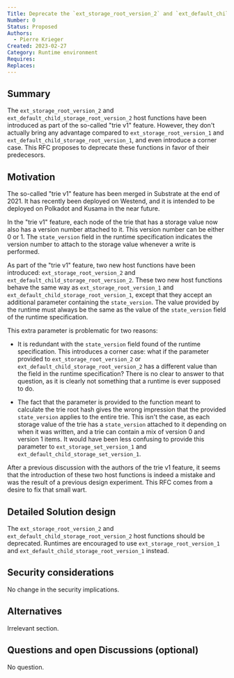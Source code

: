 ```yaml
---
Title: Deprecate the `ext_storage_root_version_2` and `ext_default_child_storage_root_version_2` host functions
Number: 0
Status: Proposed
Authors:
  - Pierre Krieger
Created: 2023-02-27
Category: Runtime environment
Requires:
Replaces:
--- 
```


## Summary
The `ext_storage_root_version_2` and `ext_default_child_storage_root_version_2` host functions have been introduced as part of the so-called "trie v1" feature. However, they don't actually bring any advantage compared to `ext_storage_root_version_1` and `ext_default_child_storage_root_version_1`, and even introduce a corner case. This RFC proposes to deprecate these functions in favor of their predecesors.

## Motivation
The so-called "trie v1" feature has been merged in Substrate at the end of 2021. It has recently been deployed on Westend, and it is intended to be deployed on Polkadot and Kusama in the near future.

In the "trie v1" feature, each node of the trie that has a storage value now also has a version number attached to it. This version number can be either 0 or 1.
The `state_version` field in the runtime specification indicates the version number to attach to the storage value whenever a write is performed.

As part of the "trie v1" feature, two new host functions have been introduced: `ext_storage_root_version_2` and `ext_default_child_storage_root_version_2`.
These two new host functions behave the same way as `ext_storage_root_version_1` and `ext_default_child_storage_root_version_1`, except that they accept an additional parameter containing the `state_version`. The value provided by the runtime must always be the same as the value of the `state_version` field of the runtime specification.

This extra parameter is problematic for two reasons:

- It is redundant with the `state_version` field found of the runtime specification. This introduces a corner case: what if the parameter provided to `ext_storage_root_version_2` or `ext_default_child_storage_root_version_2` has a different value than the field in the runtime specification? There is no clear to answer to that question, as it is clearly not something that a runtime is ever supposed to do.

- The fact that the parameter is provided to the function meant to calculate the trie root hash gives the wrong impression that the provided `state_version` applies to the entire trie. This isn't the case, as each storage value of the trie has a `state_version` attached to it depending on when it was written, and a trie can contain a mix of version 0 and version 1 items. It would have been less confusing to provide this parameter to `ext_storage_set_version_1` and `ext_default_child_storage_set_version_1`.

After a previous discussion with the authors of the trie v1 feature, it seems that the introduction of these two host functions is indeed a mistake and was the result of a previous design experiment. This RFC comes from a desire to fix that small wart.

## Detailed Solution design
The `ext_storage_root_version_2` and `ext_default_child_storage_root_version_2` host functions should be deprecated. Runtimes are encouraged to use `ext_storage_root_version_1` and `ext_default_child_storage_root_version_1` instead.

## Security considerations
No change in the security implications.

## Alternatives
Irrelevant section.

## Questions and open Discussions (optional)
No question.

